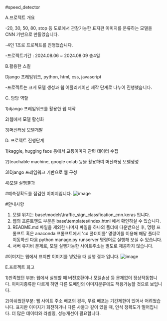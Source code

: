#speed_detector

A.프로젝트 개요

-20, 30, 50, 80, stop 등 도로에서 관찰가능한 표지판 이미지를 분류하는 모델을 CNN 기반으로 만들었습니다. 

-4인 1조로 프로젝트를 진행했습니다.

-프로젝트기간 : 2024.08.06 ~ 2024.08.09  총4일



B.활용한 스킬

Django 프레임워크, python, html, css, javascript

-프로젝트는 크게 모델 생성과 웹 어플리케이션 제작 단계로 나누어 진행했습니다.



C. 담당 역할

1)django 프레임워크를 활용한 웹 제작

2)웹에서 모델 활성화 

3)머신러닝 모델개발



D. 프로젝트 진행단계

1)kaggle, hugging face 등에서 교통이미지 관련 데이터 수집

2)teachable machine, google colab 등을 활용하여 머신러닝 모델생성

3)Django 프레임워크 기반으로 웹 구성

4)모델 실행결과


#예측정확도를 점검한 이미지입니다.
![image](https://github.com/user-attachments/assets/47df0296-f534-4827-a4b5-56c34399c515)




#안내사항
1. 모델 위치는 base\models\traffic_sign_classfication_cnn.keras 입니다.
2. 웹의 프론트엔드 부분은 base\templates\index.html 에서 확인하실 수 있습니다.
3. README.md 파일을 제외한 나머지 파일을 하나의 폴더에 다운받으신 후, 명령 프롬프트 혹은 anaconda 프롬프트에서 'cd 폴더이름' 명령어를 이용해 해당 폴더로 이동하신 다음 python manage.py runserver 명령어로 실행해 보실 수 있습니다.
4. 서버 유지비 문제로, 모델 실행가능한 사이트주소는 별도로 제공하지 않습니다. 



#이미지는 웹에서 표지판 이미지를 넣었을 때 실행 결과 입니다.
![image](https://github.com/user-attachments/assets/1c090b12-14e8-4212-b371-9806c2364fa5)



E.프로젝트 회고 

1)만족했던 부분: 
웹에서 실행할 때 버전호환이나 모델손상 등 문제없이 정상작동합니다. 이미지종류만 다르게 하면 다른 도메인의 이미지분류에도 적용가능할 것으로 보입니다.

2)아쉬웠던부분: 
웹 사이트 주소 배포의 경우, 무료 배포는 기간제한이 있어서 어려웠습니다. 
표지판 이미지가 회전하거나 다른 사물과 같이 있을 때, 인식 정확도가 떨어집니다. 더 많은 데이터와 라벨링, 성능개선이 필요합니다.
